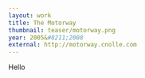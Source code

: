```yaml
---
layout: work
title: The Motorway
thumbnail: teaser/motorway.png
year: 2005&#8211;2008
external: http://motorway.cnolle.com
---
```

Hello